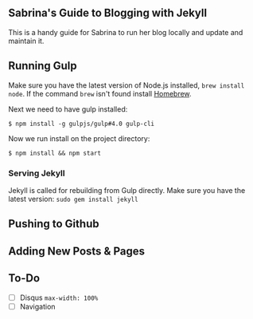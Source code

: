 Sabrina's Guide to Blogging with Jekyll
---
This is a handy guide for Sabrina to run her blog locally and update and maintain it.

## Running Gulp

Make sure you have the latest version of Node.js installed, `brew install node`. If the command `brew` isn't found install [Homebrew](http://brew.sh/).

Next we need to have gulp installed:

```
$ npm install -g gulpjs/gulp#4.0 gulp-cli
```

Now we run install on the project directory:

```
$ npm install && npm start
```

### Serving Jekyll

Jekyll is called for rebuilding from Gulp directly. Make sure you have the latest version: `sudo gem install jekyll`

## Pushing to Github
## Adding New Posts & Pages


## To-Do
- [ ] Disqus `max-width: 100%`
- [ ] Navigation
